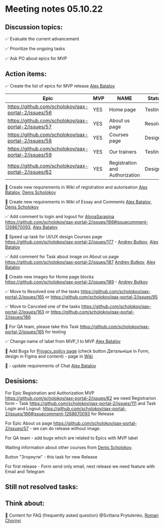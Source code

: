 # Meeting notes 05.10.22 

## Discussion topics:  

:white_check_mark: Evaluate the current advancement

:white_check_mark: Prioritize the ongoing tasks 

:white_check_mark: Ask PO about epics for MVP 


## Action items: 


:white_check_mark: Create the list of epics for MVP release [Alex Batalov](https://github.com/ABatalov)

| Epic                |    MVP  | NAME |Status |
|---------------------|---------|------|-------|   
|https://github.com/scholokov/qax-portal-2/issues/56 |YES| Home page| Testing|
|https://github.com/scholokov/qax-portal-2/issues/57|YES| About us page| Resolved|
|https://github.com/scholokov/qax-portal-2/issues/58|YES|Courses page |Design|
|https://github.com/scholokov/qax-portal-2/issues/59|YES| Our trainers|Testing|
|https://github.com/scholokov/qax-portal-2/issues/62|YES| Registration and Authorization|Design|  

:black_square_button: Create new requirements in Wiki of registration and autorisation [Alex Batalov](https://github.com/ABatalov), [Denis Scholokov](https://github.com/scholokov) 

:black_square_button: Create new requirements in Wiki of Essay and Comments [Alex Batalov](https://github.com/ABatalov), [Denis Scholokov](https://github.com/scholokov)  

:white_check_mark: Add comment to login and logout for [AlonaSarapina](github.com/AlonaSarapina) https://github.com/scholokov/qax-portal-2/issues/166#issuecomment-1268670093, [Alex Batalov](https://github.com/ABatalov) 

:black_square_button: Speed up task for UI/UX design Courses page  https://github.com/scholokov/qax-portal-2/issues/177 - [Andrey Butkov](https://github.com/ButKoff), [Alex Batalov](https://github.com/ABatalov) 

:white_check_mark: Add comment for Task about image on About us page https://github.com/scholokov/qax-portal-2/issues/187 [Andrey Butkov](https://github.com/ButKoff), [Alex Batalov](https://github.com/ABatalov)  

:black_square_button: Create new images for Home page blocks https://github.com/scholokov/qax-portal-2/issues/189 - [Andrey Butkov](https://github.com/ButKoff)

:white_check_mark: Move to Resolved one of the tasks https://github.com/scholokov/qax-portal-2/issues/165 or https://github.com/scholokov/qax-portal-2/issues/95  

:white_check_mark: Move to Canceled one of the tasks https://github.com/scholokov/qax-portal-2/issues/163 or https://github.com/scholokov/qax-portal-2/issues/186 

:black_square_button: For QA team, please take this Task  https://github.com/scholokov/qax-portal-2/issues/165 for testing 

:white_check_mark: Change name of label from MVP_1 to MVP [Alex Batalov](https://github.com/ABatalov)   

:black_square_button: Add Bugs for [Privacy_policy page](https://portal.qax-camp.com.ua/privacy_policy/) (check button Детальніше in Form, design in Figma and content) - page in [Wiki](https://github.com/scholokov/qax-portal-2/wiki/Privacy-policy) 

:black_square_button: - update requirements of Chat [Alex Batalov](https://github.com/ABatalov)   


## Desisions: 

For Epic Registration and Authorization MVP https://github.com/scholokov/qax-portal-2/issues/62 we need Registrarion form - Task https://github.com/scholokov/qax-portal-2/issues/111 and Task Login and Logout: https://github.com/scholokov/qax-portal-2/issues/166#issuecomment-1268670093 for Release 

For Epic About us page https://github.com/scholokov/qax-portal-2/issues/57 - we can do release without image. 

For QA team - add bugs which are related to Epics with MVP label 

Waiting information about other courses from [Denis Scholokov](https://github.com/scholokov).  

Button "Згорнути" - this task for new Release 

For first release - Form send only email, next release we need feature with Email and Telegram  

## Still not resolved tasks:   



## Think about:   

:black_square_button: Content for FAQ (frequently asked question) @Svitlana Prytulenko, [Roman Chornyi](https://github.com/RChornyi) 
